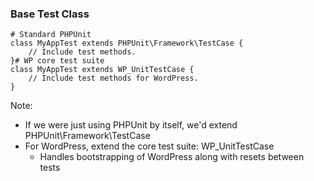 ### Base Test Class

<pre class="fragment-replacement"><code class="hljs lang-php fragment fade-out" data-fragment-index="0"># Standard PHPUnit
class MyAppTest extends PHPUnit\Framework\TestCase {
    // Include test methods.
}</code><code class="hljs lang-php fragment fade-in" data-fragment-index="0"># WP core test suite
class MyAppTest extends WP_UnitTestCase {
    // Include test methods for WordPress.
}</code></pre>

Note:

* If we were just using PHPUnit by itself, we'd extend PHPUnit\Framework\TestCase
* For WordPress, extend the core test suite: WP_UnitTestCase
    - Handles bootstrapping of WordPress along with resets between tests
